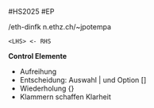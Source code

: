 #HS2025 #EP 

/eth-dinfk
n.ethz.ch/~jpotempa

```
<LHS> <- RHS
```

**Control Elemente**
- Aufreihung
- Entscheidung: Auswahl | und Option \[]
- Wiederholung {}
- Klammern schaffen Klarheit

